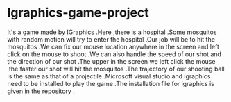 # Igraphics-game-project
It's a game made by IGraphics .Here ,there is a hospital .Some mosquitos with random motion will try to enter the hospital .Our job will be 
to hit the mosquitos .We can fix our mouse location anywhere in the screen and left click on the mouse to shoot .We can also handle the 
speed of our shot and the direction of our shot .The upper in the screen we left click the mouse ,the faster our shot will hit the 
mosquitos .The trajectory of our shooting ball is the same as that of a projectile .Microsoft visual studio and igraphics need to be 
installed to play the game .The installation file for igraphics is given in the repository .
